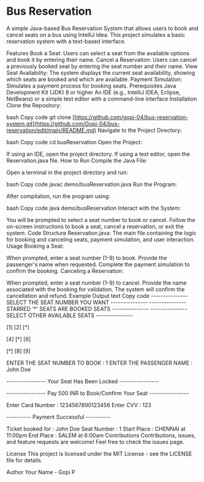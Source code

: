 # Bus Reservation

A simple Java-based Bus Reservation System that allows users to book and cancel seats on a bus using IntelliJ Idea. This project simulates a basic reservation system with a text-based interface.

Features
Book a Seat: Users can select a seat from the available options and book it by entering their name.
Cancel a Reservation: Users can cancel a previously booked seat by entering the seat number and their name.
View Seat Availability: The system displays the current seat availability, showing which seats are booked and which are available.
Payment Simulation: Simulates a payment process for booking seats.
Prerequisites
Java Development Kit (JDK) 8 or higher
An IDE (e.g., IntelliJ IDEA, Eclipse, NetBeans) or a simple text editor with a command-line interface
Installation
Clone the Repository:

bash
Copy code
git clone [https://github.com/gopi-04/bus-reservation-system.git](https://github.com/Gopi-04/bus-reservation/edit/main/README.md)
Navigate to the Project Directory:

bash
Copy code
cd busReservation
Open the Project:

If using an IDE, open the project directory.
If using a text editor, open the Reservation.java file.
How to Run
Compile the Java File:

Open a terminal in the project directory and run:

bash
Copy code
javac demo/busReservation.java
Run the Program:

After compilation, run the program using:

bash
Copy code
java demo/busReservation
Interact with the System:

You will be prompted to select a seat number to book or cancel.
Follow the on-screen instructions to book a seat, cancel a reservation, or exit the system.
Code Structure
Reservation.java: The main file containing the logic for booking and canceling seats, payment simulation, and user interaction.
Usage
Booking a Seat:

When prompted, enter a seat number (1-9) to book.
Provide the passenger's name when requested.
Complete the payment simulation to confirm the booking.
Canceling a Reservation:

When prompted, enter a seat number (1-9) to cancel.
Provide the name associated with the booking for validation.
The system will confirm the cancellation and refund.
Example Output
text
Copy code
---------------   SELECT THE SEAT NUMBER YOU WANT   ---------------
---------------   STARRED '*' SEATS ARE BOOKED SEATS   ---------------
---------------   SELECT OTHER AVAILABLE SEATS   ---------------

[1]  [2]  [*]  

[4]  [*]  [6]  

[*]  [8]  [9]  

ENTER THE SEAT NUMBER TO BOOK : 1
ENTER THE PASSENGER NAME : John Doe

---------------- Your Seat Has Been Locked ----------------

---------------- Pay 500 INR to Book/Confirm Your Seat ----------------

Enter Card Number : 1234567890123456
Enter CVV : 123

----------  Payment Successful  ----------

Ticket booked for : John Doe
Seat Number       : 1
Start Place       : CHENNAI at 11:00pm
End Place         : SALEM at 6:00am
Contributions
Contributions, issues, and feature requests are welcome! Feel free to check the issues page.

License
This project is licensed under the MIT License - see the LICENSE file for details.

Author
Your Name - Gopi P
